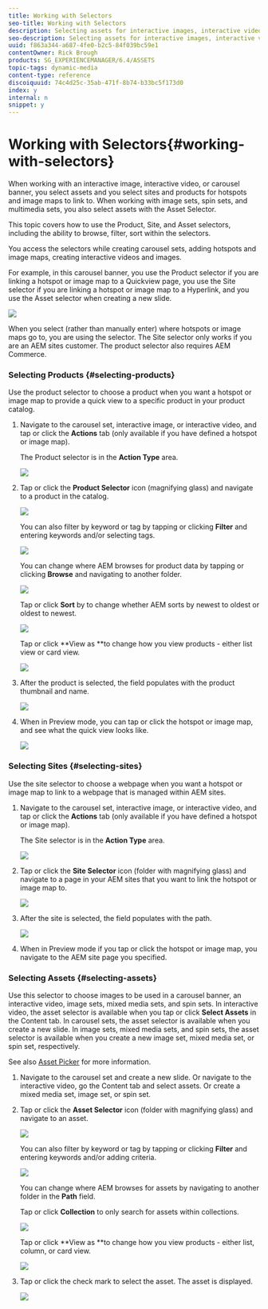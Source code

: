 ```yaml
---
title: Working with Selectors
seo-title: Working with Selectors
description: Selecting assets for interactive images, interactive video, and carousel banners
seo-description: Selecting assets for interactive images, interactive video, and carousel banners
uuid: f863a344-a687-4fe0-b2c5-84f039bc59e1
contentOwner: Rick Brough
products: SG_EXPERIENCEMANAGER/6.4/ASSETS
topic-tags: dynamic-media
content-type: reference
discoiquuid: 74c4d25c-35ab-471f-8b74-b33bc5f173d0
index: y
internal: n
snippet: y
---
```


# Working with Selectors{#working-with-selectors}

When working with an interactive image, interactive video, or carousel banner, you select assets and you select sites and products for hotspots and image maps to link to. When working with image sets, spin sets, and multimedia sets, you also select assets with the Asset Selector.

This topic covers how to use the Product, Site, and Asset selectors, including the ability to browse, filter, sort within the selectors.

You access the selectors while creating carousel sets, adding hotspots and image maps, creating interactive videos and images.

For example, in this carousel banner, you use the Product selector if you are linking a hotspot or image map to a Quickview page, you use the Site selector if you are linking a hotspot or image map to a Hyperlink, and you use the Asset selector when creating a new slide.

![](assets/chlimage_1-534.png)

When you select (rather than manually enter) where hotspots or image maps go to, you are using the selector. The Site selector only works if you are an AEM sites customer. The product selector also requires AEM Commerce.

### Selecting Products {#selecting-products}

Use the product selector to choose a product when you want a hotspot or image map to provide a quick view to a specific product in your product catalog.

1. Navigate to the carousel set, interactive image, or interactive video, and tap or click the **Actions** tab (only available if you have defined a hotspot or image map).

   The Product selector is in the **Action Type** area.

   ![](assets/chlimage_1-535.png)

1. Tap or click the **Product Selector** icon (magnifying glass) and navigate to a product in the catalog.

   ![](assets/chlimage_1-536.png)

   You can also filter by keyword or tag by tapping or clicking **Filter** and entering keywords and/or selecting tags.

   ![](assets/chlimage_1-537.png)

   You can change where AEM browses for product data by tapping or clicking **Browse** and navigating to another folder.

   ![](assets/chlimage_1-538.png)

   Tap or click **Sort** by to change whether AEM sorts by newest to oldest or oldest to newest.

   ![](assets/chlimage_1-539.png)

   Tap or click **View as **to change how you view products - either list view or card view.

   ![](assets/chlimage_1-540.png)

1. After the product is selected, the field populates with the product thumbnail and name.

   ![](assets/chlimage_1-541.png)

1. When in Preview mode, you can tap or click the hotspot or image map, and see what the quick view looks like.

   ![](assets/chlimage_1-542.png)

### Selecting Sites {#selecting-sites}

Use the site selector to choose a webpage when you want a hotspot or image map to link to a webpage that is managed within AEM sites.

1. Navigate to the carousel set, interactive image, or interactive video, and tap or click the **Actions** tab (only available if you have defined a hotspot or image map).

   The Site selector is in the **Action Type** area.

   ![](assets/chlimage_1-543.png)

1. Tap or click the **Site Selector** icon (folder with magnifying glass) and navigate to a page in your AEM sites that you want to link the hotspot or image map to.

   ![](assets/chlimage_1-544.png)

1. After the site is selected, the field populates with the path.

   ![](assets/chlimage_1-545.png)

1. When in Preview mode if you tap or click the hotspot or image map, you navigate to the AEM site page you specified.

### Selecting Assets {#selecting-assets}

Use this selector to choose images to be used in a carousel banner, an interactive video, image sets, mixed media sets, and spin sets. In interactive video, the asset selector is available when you tap or click **Select Assets** in the Content tab. In carousel sets, the asset selector is available when you create a new slide. In image sets, mixed media sets, and spin sets, the asset selector is available when you create a new image set, mixed media set, or spin set, respectively.

See also [Asset Picker](../../assets/using/asset-selector.md) for more information.

1. Navigate to the carousel set and create a new slide. Or navigate to the interactive video, go the Content tab and select assets. Or create a mixed media set, image set, or spin set.
1. Tap or click the **Asset Selector** icon (folder with magnifying glass) and navigate to an asset.

   ![](assets/chlimage_1-546.png)

   You can also filter by keyword or tag by tapping or clicking **Filter** and entering keywords and/or adding criteria.

   ![](assets/chlimage_1-547.png)

   You can change where AEM browses for assets by navigating to another folder in the **Path** field.

   Tap or click **Collection** to only search for assets within collections.

   ![](assets/chlimage_1-548.png)

   Tap or click **View as **to change how you view products - either list, column, or card view.

   ![](assets/chlimage_1-549.png)

1. Tap or click the check mark to select the asset. The asset is displayed.

   ![](assets/chlimage_1-550.png)

